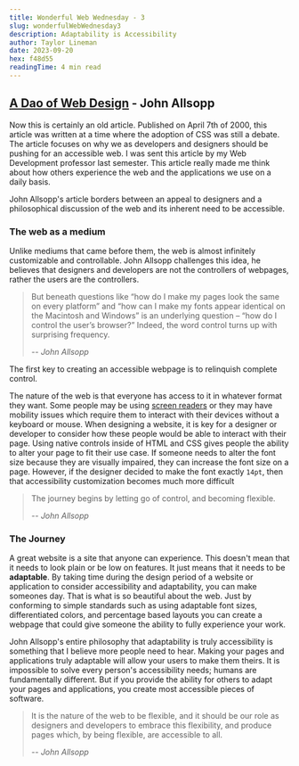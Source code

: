 ```yaml
---
title: Wonderful Web Wednesday - 3
slug: wonderfulWebWednesday3
description: Adaptability is Accessibility
author: Taylor Lineman
date: 2023-09-20
hex: f48d55
readingTime: 4 min read
---
```

## [A Dao of Web Design](https://alistapart.com/article/dao/#section8) - John Allsopp
Now this is certainly an old article. Published on April 7th of 2000, this article was written at a time where the adoption of CSS was still a debate. The article focuses on why we as developers and designers should be pushing for an accessible web. I was sent this article by my Web Development professor last semester. This article really made me think about how others experience the web and the applications we use on a daily basis.  

John Allsopp's article borders between an appeal to designers and a philosophical discussion of the web and its inherent need to be accessible.

### The web as a medium
Unlike mediums that came before them, the web is almost infinitely customizable and controllable. John Allsopp challenges this idea, he believes that designers and developers are not the controllers of webpages, rather the users are the controllers. 

> But beneath questions like “how do I make my pages look the same on every platform” and “how can I make my fonts appear identical on the Macintosh and Windows” is an underlying question – “how do I control the user’s browser?” Indeed, the word control turns up with surprising frequency.
>
> -- <cite>John Allsopp</cite>

The first key to creating an accessible webpage is to relinquish complete control.

The nature of the web is that everyone has access to it in whatever format they want. Some people may be using [screen readers](https://en.wikipedia.org/wiki/Screen_reader) or they may have mobility issues which require them to interact with their devices without a keyboard or mouse. When designing a website, it is key for a designer or developer to consider how these people would be able to interact with their page. Using native controls inside of HTML and CSS gives people the ability to alter your page to fit their use case. If someone needs to alter the font size because they are visually impaired, they can increase the font size on a page. However, if the designer decided to make the font exactly `14pt`, then that accessibility customization becomes much more difficult

> The journey begins by letting go of control, and becoming flexible.
>
> -- <cite>John Allsopp</cite>
### The Journey
A great website is a site that anyone can experience. This doesn't mean that it needs to look plain or be low on features. It just means that it needs to be **adaptable**. By taking time during the design period of a website or application to consider accessibility and adaptability, you can make someones day. That is what is so beautiful about the web. Just by conforming to simple standards such as using adaptable font sizes, differentiated colors, and percentage based layouts you can create a webpage that could give someone the ability to fully experience your work.

John Allsopp's entire philosophy that adaptability is truly accessibility is something that I believe more people need to hear. Making your pages and applications truly adaptable will allow your users to make them theirs. It is impossible to solve every person's accessibility needs; humans are fundamentally different. But if you provide the ability for others to adapt your pages and applications, you create most accessible pieces of software.

> It is the nature of the web to be flexible, and it should be our role as designers and developers to embrace this flexibility, and produce pages which, by being flexible, are accessible to all.
>
> -- <cite>John Allsopp</cite>